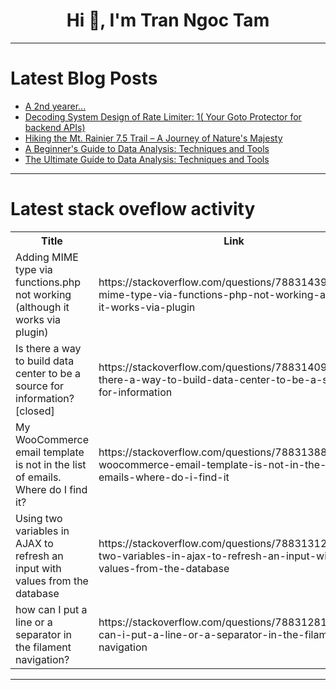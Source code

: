 <h1 align="center">Hi 👋, I'm Tran Ngoc Tam</h1>

---

# Latest Blog Posts 
<!-- BLOG-POST-LIST:START -->
- [A 2nd yearer...](https://dev.to/mayankchandratre1/a-2nd-yearer-ch2)
- [Decoding System Design of Rate Limiter: 1&lpar; Your Goto Protector for backend APIs&rpar;](https://dev.to/ganeshyadav3142/decoding-system-design-of-rate-limiter-1-your-goto-protector-for-backend-apis-292e)
- [Hiking the Mt. Rainier 7.5 Trail – A Journey of Nature&#39;s Majesty](https://dev.to/aws-heroes/hiking-the-mt-rainier-75-trail-a-journey-of-natures-majesty-1ing)
- [A Beginner&#39;s Guide to Data Analysis: Techniques and Tools](https://dev.to/gloria_chebet_415b1977b86/a-beginners-guide-to-data-analysis-techniques-and-tools-4iaf)
- [The Ultimate Guide to Data Analysis: Techniques and Tools](https://dev.to/austine_baraka_19b857f186/the-ultimate-guide-to-data-analysis-techniques-and-tools-2485)
<!-- BLOG-POST-LIST:END -->

---

# Latest stack oveflow activity
<table>
  <tr><th>Title</th><th>Link</th></tr>
  <!-- STACKOVERFLOW:START --><tr><td>Adding MIME type via functions.php not working &lpar;although it works via plugin&rpar;</td><td>https://stackoverflow.com/questions/78831439/adding-mime-type-via-functions-php-not-working-although-it-works-via-plugin</td></tr><tr><td>Is there a way to build data center to be a source for information? [closed]</td><td>https://stackoverflow.com/questions/78831409/is-there-a-way-to-build-data-center-to-be-a-source-for-information</td></tr><tr><td>My WooCommerce email template is not in the list of emails. Where do I find it?</td><td>https://stackoverflow.com/questions/78831388/my-woocommerce-email-template-is-not-in-the-list-of-emails-where-do-i-find-it</td></tr><tr><td>Using two variables in AJAX to refresh an input with values from the database</td><td>https://stackoverflow.com/questions/78831312/using-two-variables-in-ajax-to-refresh-an-input-with-values-from-the-database</td></tr><tr><td>how can I put a line or a separator in the filament navigation?</td><td>https://stackoverflow.com/questions/78831281/how-can-i-put-a-line-or-a-separator-in-the-filament-navigation</td></tr><!-- STACKOVERFLOW:END -->
</table>

---


